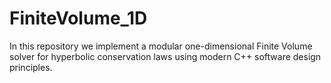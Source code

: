 # FiniteVolume_1D
In this repository we implement a modular one-dimensional Finite Volume solver for hyperbolic conservation laws using modern C++ software design principles.
